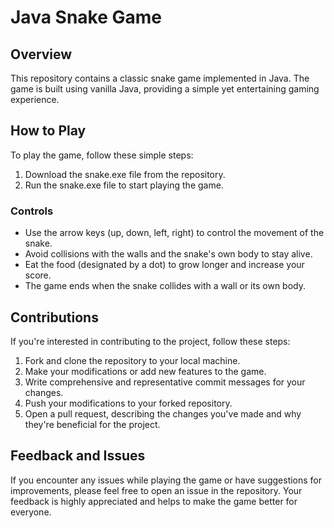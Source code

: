 # Java Snake Game
## Overview

This repository contains a classic snake game implemented in Java. The game is built using vanilla Java, providing a simple yet entertaining gaming experience.
## How to Play

To play the game, follow these simple steps:

1. Download the snake.exe file from the repository.
2. Run the snake.exe file to start playing the game.

### Controls

- Use the arrow keys (up, down, left, right) to control the movement of the snake.
- Avoid collisions with the walls and the snake's own body to stay alive.
- Eat the food (designated by a dot) to grow longer and increase your score.
- The game ends when the snake collides with a wall or its own body.

## Contributions

If you're interested in contributing to the project, follow these steps:

1. Fork and clone the repository to your local machine.
2. Make your modifications or add new features to the game.
3. Write comprehensive and representative commit messages for your changes.
4. Push your modifications to your forked repository.
5. Open a pull request, describing the changes you've made and why they're beneficial for the project.

## Feedback and Issues

If you encounter any issues while playing the game or have suggestions for improvements, please feel free to open an issue in the repository. Your feedback is highly appreciated and helps to make the game better for everyone.

